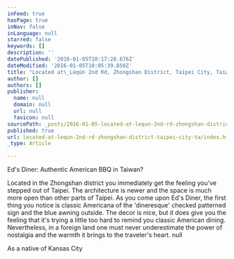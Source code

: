 ```yaml
---
inFeed: true
hasPage: true
inNav: false
inLanguage: null
starred: false
keywords: []
description: ''
datePublished: '2016-01-05T10:17:28.676Z'
dateModified: '2016-01-05T10:05:39.850Z'
title: "Located at\_Lèqún 2nd Rd, Zhongshan District, Taipei City, Taiwan 104"
author: []
authors: []
publisher:
  name: null
  domain: null
  url: null
  favicon: null
sourcePath: _posts/2016-01-05-located-at-lequn-2nd-rd-zhongshan-district-taipei-city-ta.md
published: true
url: located-at-lequn-2nd-rd-zhongshan-district-taipei-city-ta/index.html
_type: Article

---
```

Ed's Diner:  Authentic American BBQ in Taiwan?  

Located in the Zhongshan district you immediately get the feeling you've stepped out of Taipei.  The architecture is newer and the space is much more open than other parts of Taipei.  As you come upon Ed's Diner, the first thing you notice is classic Americana of the 'dineresque' checked patterned sign and the blue awning outside.  The decor is nice, but it does give you the feeling that it's trying a little too hard to remind you classic American dining.  Nevertheless, in a foreign land one must never underestimate the power of nostalgia and the warmth it brings to the traveler's heart.  null

As a native of Kansas City